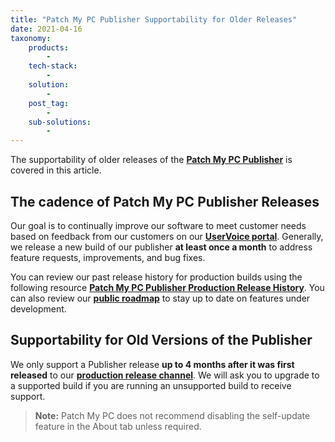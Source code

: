 ```yaml
---
title: "Patch My PC Publisher Supportability for Older Releases"
date: 2021-04-16
taxonomy:
    products:
        - 
    tech-stack:
        - 
    solution:
        - 
    post_tag:
        - 
    sub-solutions:
        - 
---
```


The supportability of older releases of the **[Patch My PC Publisher](/docs)** is covered in this article.

## The cadence of Patch My PC Publisher Releases

Our goal is to continually improve our software to meet customer needs based on feedback from our customers on our **[UserVoice portal](https://ideas.patchmypc.com/)**. Generally, we release a new build of our publisher **at least once a month** to address feature requests, improvements, and bug fixes.

You can review our past release history for production builds using the following resource **[Patch My PC Publisher Production Release History](https://patchmypc.com/category/releases/production-releases)**. You can also review our **[public roadmap](https://patchmypc.com/roadmap)** to stay up to date on features under development.

## Supportability for Old Versions of the Publisher

We only support a Publisher release **up to 4 months after it was first released** to our **[production release channel](/category/releases/production-releases)**. We will ask you to upgrade to a supported build if you are running an unsupported build to receive support.

> **Note:** Patch My PC does not recommend disabling the self-update feature in the About tab unless required.